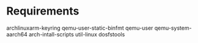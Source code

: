 # Requirements
archlinuxarm-keyring
qemu-user-static-binfmt
qemu-user
qemu-system-aarch64
arch-intall-scripts
util-linux
dosfstools

